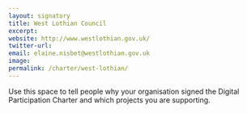 ```yaml
---
layout: signatory
title: West Lothian Council
excerpt: 
website: http://www.westlothian.gov.uk/
twitter-url: 
email: elaine.nisbet@westlothian.gov.uk
image: 
permalink: /charter/west-lothian/
---
```


Use this space to tell people why your organisation signed the Digital Participation Charter and which projects you are supporting.

